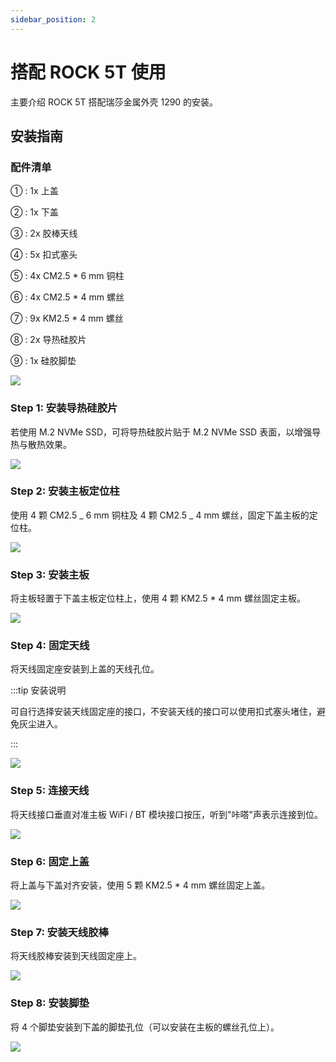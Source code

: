 ```yaml
---
sidebar_position: 2
---
```


# 搭配 ROCK 5T 使用

主要介绍 ROCK 5T 搭配瑞莎金属外壳 1290 的安装。

## 安装指南

### 配件清单

① : 1x 上盖

② : 1x 下盖

③ : 2x 胶棒天线

④ : 5x 扣式塞头

⑤ : 4x CM2.5 \* 6 mm 铜柱

⑥ : 4x CM2.5 \* 4 mm 螺丝

⑦ : 9x KM2.5 \* 4 mm 螺丝

⑧ : 2x 导热硅胶片

⑨ : 1x 硅胶脚垫

<div style={{textAlign: 'center'}}>
    <img src="/img/accessories/metal-case-1290/metal-case-1290-00.webp" style={{width: '100%', maxWidth: '1200px'}} />
</div>

### Step 1: 安装导热硅胶片

若使用 M.2 NVMe SSD，可将导热硅胶片贴于 M.2 NVMe SSD 表面，以增强导热与散热效果。

<div style={{textAlign: 'center'}}>
    <img src="/img/accessories/metal-case-1290/metal-case-1290-01.webp" style={{width: '100%', maxWidth: '1200px'}} />
</div>

### Step 2: 安装主板定位柱

使用 4 颗 CM2.5 _ 6 mm 铜柱及 4 颗 CM2.5 _ 4 mm 螺丝，固定下盖主板的定位柱。

<div style={{textAlign: 'center'}}>
    <img src="/img/accessories/metal-case-1290/metal-case-1290-02.webp" style={{width: '100%', maxWidth: '1200px'}} />
</div>

### Step 3: 安装主板

将主板轻置于下盖主板定位柱上，使用 4 颗 KM2.5 \* 4 mm 螺丝固定主板。

<div style={{textAlign: 'center'}}>
    <img src="/img/accessories/metal-case-1290/metal-case-1290-03.webp" style={{width: '100%', maxWidth: '1200px'}} />
</div>

### Step 4: 固定天线

将天线固定座安装到上盖的天线孔位。

:::tip 安装说明

可自行选择安装天线固定座的接口，不安装天线的接口可以使用扣式塞头堵住，避免灰尘进入。

:::

<div style={{textAlign: 'center'}}>
    <img src="/img/accessories/metal-case-1290/metal-case-1290-04.webp" style={{width: '100%', maxWidth: '1200px'}} />
</div>

### Step 5: 连接天线

将天线接口垂直对准主板 WiFi / BT 模块接口按压，听到"咔嗒"声表示连接到位。

<div style={{textAlign: 'center'}}>
    <img src="/img/accessories/metal-case-1290/metal-case-1290-05.webp" style={{width: '100%', maxWidth: '1200px'}} />
</div>

### Step 6: 固定上盖

将上盖与下盖对齐安装，使用 5 颗 KM2.5 \* 4 mm 螺丝固定上盖。

<div style={{textAlign: 'center'}}>
    <img src="/img/accessories/metal-case-1290/metal-case-1290-06.webp" style={{width: '100%', maxWidth: '1200px'}} />
</div>

### Step 7: 安装天线胶棒

将天线胶棒安装到天线固定座上。

<div style={{textAlign: 'center'}}>
    <img src="/img/accessories/metal-case-1290/metal-case-1290-07.webp" style={{width: '100%', maxWidth: '1200px'}} />
</div>

### Step 8: 安装脚垫

将 4 个脚垫安装到下盖的脚垫孔位（可以安装在主板的螺丝孔位上）。

<div style={{textAlign: 'center'}}>
    <img src="/img/accessories/metal-case-1290/metal-case-1290-08.webp" style={{width: '100%', maxWidth: '1200px'}} />
</div>
